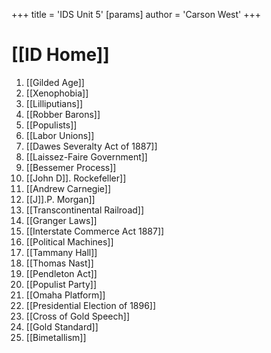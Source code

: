 +++
 title = 'IDS Unit 5'
[params]
	author = 'Carson West'
+++

# [[ID Home]]

1. [[Gilded Age]]
2. [[Xenophobia]]
3. [[Lilliputians]]
4. [[Robber Barons]]
5. [[Populists]]
6. [[Labor Unions]]
7. [[Dawes Severalty Act of 1887]]
8. [[Laissez-Faire Government]]
9. [[Bessemer Process]]
10. [[John D]]. Rockefeller]]
11. [[Andrew Carnegie]]
12. [[J]].P. Morgan]]
13. [[Transcontinental Railroad]]
14. [[Granger Laws]]
15. [[Interstate Commerce Act 1887]]
16. [[Political Machines]]
17. [[Tammany Hall]]
18. [[Thomas Nast]]
19. [[Pendleton Act]]
20. [[Populist Party]]
21. [[Omaha Platform]]
22. [[Presidential Election of 1896]]
23. [[Cross of Gold Speech]]
24. [[Gold Standard]]
25. [[Bimetallism]]